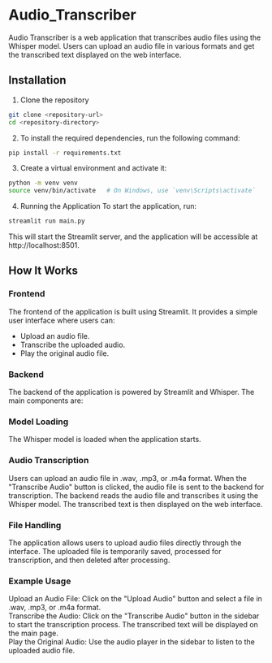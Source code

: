 # Audio_Transcriber   

Audio Transcriber is a web application that transcribes audio files using the Whisper model. Users can upload an audio file in various formats and get the transcribed text displayed on the web interface.

## Installation

1. Clone the repository 
```bash 
git clone <repository-url>
cd <repository-directory>
```

2. To install the required dependencies, run the following command:
```bash
pip install -r requirements.txt
```

3. Create a virtual environment and activate it:
```bash
python -m venv venv
source venv/bin/activate   # On Windows, use `venv\Scripts\activate`
```

4. Running the Application
To start the application, run:
```bash
streamlit run main.py 
``` 
This will start the Streamlit server, and the application will be accessible at http://localhost:8501.

## How It Works
### Frontend
The frontend of the application is built using Streamlit. It provides a simple user interface where users can:
<ul>
<li>Upload an audio file.</li>
<li>Transcribe the uploaded audio.</li>
<li>Play the original audio file.</li>
</ul>

### Backend
The backend of the application is powered by Streamlit and Whisper. The main components are:

### Model Loading
The Whisper model is loaded when the application starts.

### Audio Transcription
Users can upload an audio file in .wav, .mp3, or .m4a format. When the "Transcribe Audio" button is clicked, the audio file is sent to the backend for transcription.
The backend reads the audio file and transcribes it using the Whisper model.
The transcribed text is then displayed on the web interface.

### File Handling
The application allows users to upload audio files directly through the interface. The uploaded file is temporarily saved, processed for transcription, and then deleted after processing.

### Example Usage
Upload an Audio File: Click on the "Upload Audio" button and select a file in .wav, .mp3, or .m4a format.<br>
Transcribe the Audio: Click on the "Transcribe Audio" button in the sidebar to start the transcription process. The transcribed text will be displayed on the main page.<br> 
Play the Original Audio: Use the audio player in the sidebar to listen to the uploaded audio file.



